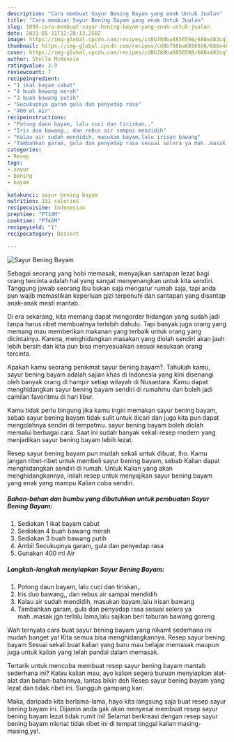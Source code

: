 ```yaml
---
description: "Cara membuat Sayur Bening Bayam yang enak Untuk Jualan"
title: "Cara membuat Sayur Bening Bayam yang enak Untuk Jualan"
slug: 1098-cara-membuat-sayur-bening-bayam-yang-enak-untuk-jualan
date: 2021-05-31T12:28:13.250Z
image: https://img-global.cpcdn.com/recipes/cd8b788ba8856598/680x482cq70/sayur-bening-bayam-foto-resep-utama.jpg
thumbnail: https://img-global.cpcdn.com/recipes/cd8b788ba8856598/680x482cq70/sayur-bening-bayam-foto-resep-utama.jpg
cover: https://img-global.cpcdn.com/recipes/cd8b788ba8856598/680x482cq70/sayur-bening-bayam-foto-resep-utama.jpg
author: Stella McKenzie
ratingvalue: 3.9
reviewcount: 7
recipeingredient:
- "1 ikat bayam cabut"
- "4 buah bawang merah"
- "3 buah bawang putih"
- "Secukupnya garam gula dan penyedap rasa"
- "400 ml Air"
recipeinstructions:
- "Potong daun bayam, lalu cuci dan tiriskan,."
- "Iris duo bawang,, dan rebus air sampai mendidih"
- "Kalau air sudah mendidih, masukan bayam,lalu irisan bawang"
- "Tambahkan garam, gula dan penyedap rasa sesuai selera ya mah..masak jgn terlalu lama,lalu sajikan beri taburan bawang goreng"
categories:
- Resep
tags:
- sayur
- bening
- bayam

katakunci: sayur bening bayam 
nutrition: 151 calories
recipecuisine: Indonesian
preptime: "PT34M"
cooktime: "PT46M"
recipeyield: "1"
recipecategory: Dessert

---
```



![Sayur Bening Bayam](https://img-global.cpcdn.com/recipes/cd8b788ba8856598/680x482cq70/sayur-bening-bayam-foto-resep-utama.jpg)

Sebagai seorang yang hobi memasak, menyajikan santapan lezat bagi orang tercinta adalah hal yang sangat menyenangkan untuk kita sendiri. Tanggung jawab seorang ibu bukan saja mengatur rumah saja, tapi anda pun wajib memastikan keperluan gizi terpenuhi dan santapan yang disantap anak-anak mesti mantab.

Di era  sekarang, kita memang dapat mengorder hidangan yang sudah jadi tanpa harus ribet membuatnya terlebih dahulu. Tapi banyak juga orang yang memang mau memberikan makanan yang terbaik untuk orang yang dicintainya. Karena, menghidangkan masakan yang diolah sendiri akan jauh lebih bersih dan kita pun bisa menyesuaikan sesuai kesukaan orang tercinta. 



Apakah kamu seorang penikmat sayur bening bayam?. Tahukah kamu, sayur bening bayam adalah sajian khas di Indonesia yang kini disenangi oleh banyak orang di hampir setiap wilayah di Nusantara. Kamu dapat menghidangkan sayur bening bayam sendiri di rumahmu dan boleh jadi camilan favoritmu di hari libur.

Kamu tidak perlu bingung jika kamu ingin memakan sayur bening bayam, sebab sayur bening bayam tidak sulit untuk dicari dan juga kita pun dapat mengolahnya sendiri di tempatmu. sayur bening bayam boleh diolah memalui berbagai cara. Saat ini sudah banyak sekali resep modern yang menjadikan sayur bening bayam lebih lezat.

Resep sayur bening bayam pun mudah sekali untuk dibuat, lho. Kamu jangan ribet-ribet untuk membeli sayur bening bayam, sebab Kalian dapat menghidangkan sendiri di rumah. Untuk Kalian yang akan menghidangkannya, inilah resep untuk menyajikan sayur bening bayam yang enak yang mampu Kalian coba sendiri.

<!--inarticleads1-->

##### Bahan-bahan dan bumbu yang dibutuhkan untuk pembuatan Sayur Bening Bayam:

1. Sediakan 1 ikat bayam cabut
1. Sediakan 4 buah bawang merah
1. Sediakan 3 buah bawang putih
1. Ambil Secukupnya garam, gula dan penyedap rasa
1. Gunakan 400 ml Air




<!--inarticleads2-->

##### Langkah-langkah menyiapkan Sayur Bening Bayam:

1. Potong daun bayam, lalu cuci dan tiriskan,.
1. Iris duo bawang,, dan rebus air sampai mendidih
1. Kalau air sudah mendidih, masukan bayam,lalu irisan bawang
1. Tambahkan garam, gula dan penyedap rasa sesuai selera ya mah..masak jgn terlalu lama,lalu sajikan beri taburan bawang goreng




Wah ternyata cara buat sayur bening bayam yang nikamt sederhana ini mudah banget ya! Kita semua bisa menghidangkannya. Resep sayur bening bayam Sesuai sekali buat kalian yang baru mau belajar memasak maupun juga untuk kalian yang telah pandai dalam memasak.

Tertarik untuk mencoba membuat resep sayur bening bayam mantab sederhana ini? Kalau kalian mau, ayo kalian segera buruan menyiapkan alat-alat dan bahan-bahannya, lantas bikin deh Resep sayur bening bayam yang lezat dan tidak ribet ini. Sungguh gampang kan. 

Maka, daripada kita berlama-lama, hayo kita langsung saja buat resep sayur bening bayam ini. Dijamin anda gak akan menyesal membuat resep sayur bening bayam lezat tidak rumit ini! Selamat berkreasi dengan resep sayur bening bayam nikmat tidak ribet ini di tempat tinggal kalian masing-masing,ya!.

